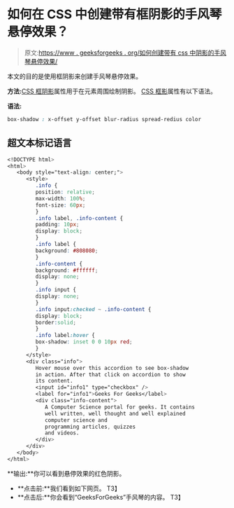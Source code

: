 # 如何在 CSS 中创建带有框阴影的手风琴悬停效果？

> 原文:[https://www . geeksforgeeks . org/如何创建带有 css 中阴影的手风琴悬停效果/](https://www.geeksforgeeks.org/how-to-create-an-accordion-hover-effect-with-box-shadows-in-css/)

本文的目的是使用框阴影来创建手风琴悬停效果。

**方法:**[CSS 框阴影](https://www.geeksforgeeks.org/css-box-shadow-property/)属性用于在元素周围绘制阴影。 [CSS 框影](https://www.geeksforgeeks.org/css-box-shadow-property/)属性有以下语法。

**语法:**

```css
box-shadow : x-offset y-offset blur-radius spread-redius color
```

## 超文本标记语言

```css
<!DOCTYPE html>
<html>
   <body style="text-align: center;">
      <style>
         .info {
         position: relative;
         max-width: 100%;
         font-size: 60px;
         }
         .info label, .info-content {
         padding: 10px;
         display: block;
         }
         .info label {
         background: #808080;
         }
         .info-content {
         background: #ffffff;
         display: none;
         }
         .info input {
         display: none;
         }
         .info input:checked ~ .info-content {
         display: block;
         border:solid;
         }
         .info label:hover {
         box-shadow: inset 0 0 10px red;            
         }
      </style>
      <div class="info">
         Hover mouse over this accordion to see box-shadow 
         in action. After that click on accordion to show
         its content.
         <input id="info1" type="checkbox" />
         <label for="info1">Geeks For Geeks</label>
         <div class="info-content">
            A Computer Science portal for geeks. It contains 
            well written, well thought and well explained 
            computer science and 
            programming articles, quizzes
            and videos.
         </div>
      </div>
   </body>
</html>
```

**输出:**你可以看到悬停效果的红色阴影。

*   **点击前:**我们看到如下网页。
    T3】
*   **点击后:**你会看到“GeeksForGeeks”手风琴的内容。
    T3】